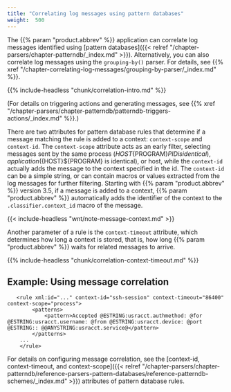 ```yaml
---
title: "Correlating log messages using pattern databases"
weight:  500
---
```

<!-- DISCLAIMER: This file is based on the syslog-ng Open Source Edition documentation https://github.com/balabit/syslog-ng-ose-guides/commit/2f4a52ee61d1ea9ad27cb4f3168b95408fddfdf2 and is used under the terms of The syslog-ng Open Source Edition Documentation License. The file has been modified by Axoflow. -->

The {{% param "product.abbrev" %}} application can correlate log messages identified using [pattern databases]({{< relref "/chapter-parsers/chapter-patterndb/_index.md" >}}). Alternatively, you can also correlate log messages using the `grouping-by()` parser. For details, see {{% xref "/chapter-correlating-log-messages/grouping-by-parser/_index.md" %}}.

{{% include-headless "chunk/correlation-intro.md" %}}

(For details on triggering actions and generating messages, see {{% xref "/chapter-parsers/chapter-patterndb/patterndb-triggers-actions/_index.md" %}}.)

There are two attributes for pattern database rules that determine if a message matching the rule is added to a context: `context-scope` and `context-id`. The `context-scope` attribute acts as an early filter, selecting messages sent by the same process (${HOST}${PROGRAM}${PID} is identical), application (${HOST}${PROGRAM} is identical), or host, while the `context-id` actually adds the message to the context specified in the id. The `context-id` can be a simple string, or can contain macros or values extracted from the log messages for further filtering. Starting with {{% param "product.abbrev" %}} version 3.5, if a message is added to a context, {{% param "product.abbrev" %}} automatically adds the identifier of the context to the `.classifier.context_id` macro of the message.

{{< include-headless "wnt/note-message-context.md" >}}

Another parameter of a rule is the `context-timeout` attribute, which determines how long a context is stored, that is, how long {{% param "product.abbrev" %}} waits for related messages to arrive.

{{% include-headless "chunk/correlation-context-timeout.md" %}}


## Example: Using message correlation

```shell
   <rule xml:id="..." context-id="ssh-session" context-timeout="86400" context-scope="process">
        <patterns>
            <pattern>Accepted @ESTRING:usracct.authmethod: @for @ESTRING:usracct.username: @from @ESTRING:usracct.device: @port @ESTRING:: @@ANYSTRING:usracct.service@</pattern>
        </patterns>
    ...
    </rule>
```


For details on configuring message correlation, see the [context-id, context-timeout, and context-scope]({{< relref "/chapter-parsers/chapter-patterndb/reference-parsers-pattern-databases/reference-patterndb-schemes/_index.md" >}}) attributes of pattern database rules.
